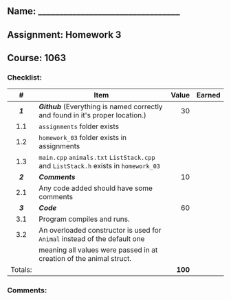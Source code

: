 ## Name: _________________________________
## Assignment: Homework 3
## Course: 1063

### Checklist:
|    #    | Item                                                                                |   Value | Earned |
| :-----: | ----------------------------------------------------------------------------------- | ------: | -----: |
| ***1*** | ***Github*** (Everything is named correctly and found in it's proper location.)     |      30 |        |
|   1.1   | `assignments` folder exists                                                         |         |        |
|   1.2   | `homework_03` folder exists in assignments                                          |         |        |
|   1.3   | `main.cpp` `animals.txt`  `ListStack.cpp` and `ListStack.h` exists in `homework_03` |         |        |
| ***2*** | ***Comments***                                                                      |      10 |        |
|   2.1   | Any code added should have some comments                                            |         |        |
| ***3*** | ***Code***                                                                          |      60 |        |
|   3.1   | Program compiles and runs.                                                          |         |        |
|   3.2   | An overloaded constructor is used for `Animal` instead of the default one           |         |        |
|         | meaning all values were passed in at creation of the animal struct.                 |         |        |
| Totals: |                                                                                     | **100** |        |

### Comments:
```

